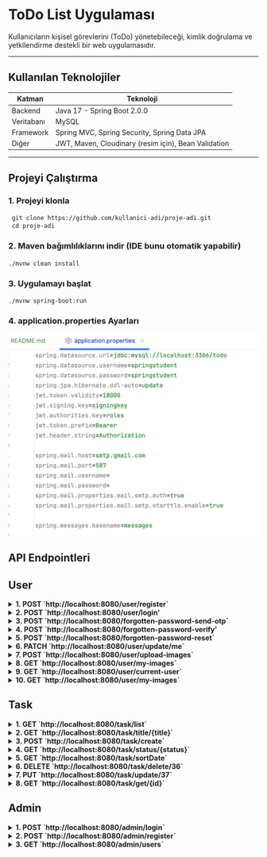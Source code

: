 #  ToDo List Uygulaması

Kullanıcıların kişisel görevlerini (ToDo) yönetebileceği, kimlik doğrulama ve yetkilendirme destekli bir web uygulamasıdır.

---

##  Kullanılan Teknolojiler

| Katman       | Teknoloji           |
|--------------|---------------------|
| Backend      | Java 17 - Spring Boot 2.0.0 |
| Veritabanı   | MySQL |
| Framework    | Spring MVC, Spring Security, Spring Data JPA |
| Diğer        | JWT, Maven, Cloudinary (resim için), Bean Validation |

---

##  Projeyi Çalıştırma
### 1. Projeyi klonla
     git clone https://github.com/kullanici-adi/proje-adi.git
     cd proje-adi

### 2. Maven bağımlılıklarını indir (IDE bunu otomatik yapabilir)
    ./mvnw clean install

### 3. Uygulamayı başlat
    ./mvnw spring-boot:run

### 4. application.properties Ayarları
![Ekran Resmi 2025-07-18 10.05.49.png](images/Ekran%20Resmi%202025-07-18%2010.05.49.png)


##  API Endpointleri
## User
<details>
<summary><strong>1. POST `http://localhost:8080/user/register`</strong></summary>

**Açıklama**: Sisteme yeni bir kullanıcı kaydı yapılır.


- **Request Body**:
    ```json
    {
  "email": "beyza@gmail.com",
  "password": "123",
  "firstName": "Beyza",
  "lastName": "Yücel",
  "tel": "1234567890"
    }
- **Response Body**:
    ```json
    200 OK  

- **Errors**:![Ekran Resmi 2025-07-18 09.15.11.png](images/Ekran%20Resmi%202025-07-18%2009.15.11.png)
</details>

<details>
<summary><strong> 2. POST `http://localhost:8080/user/login' </strong></summary>

**Açıklama**: Kullanıcı sisteme giriş yapar.


- **Request Body**:
    ```json
    {
    "email":"beyzanuryucel66@gmail.com",
    "password": "123"
    }
- **Response Body**:
    ```json
    {
    "token": "eyJhbGciOiJIUzI1NiJ9.eyJzdWIiOiJiZXl6YW51cnl1Y2VsNjZAZ21haWwuY29tIiwicm9sZXMiOiJST0xFX1VTRVIiLCJpYXQiOjE3NTI3NTE2NDksImV4cCI6MTc1Mjc2OTY0OX0.EoaROMn85n35XBrTdjoFCCOBDcSIacEbxpyYyfddM8w"
    }

- **Errors**:![Ekran Resmi 2025-07-18 09.26.03.png](images/Ekran%20Resmi%202025-07-18%2009.26.03.png)

</details>

<details>
<summary><strong>3. POST `http://localhost:8080/forgotten-password-send-otp`</strong></summary>

**Açıklama**: Kullanıcı, şifresini unuttuğunda e-posta adresine OTP kodu gönderilir.

- **Request Body**:
    ```json
    {
    "email": "beyza@gmail.com"
    }
- **Response Body**:
    ```json
    200 OK

- **Errors**:![Ekran Resmi 2025-07-18 09.27.19.png](images/Ekran%20Resmi%202025-07-18%2009.27.19.png)

</details>

<details>
<summary><strong> 4. POST `http://localhost:8080/forgotten-password-verify' </strong></summary>

**Açıklama**: Kullanıcı, mailine gelen OTP kodunu girerek doğrulama yapar.

- **Request Body**:
    ```json
    
    token: "eyJhbGciOiJIUzI1NiJ9.eyJzdWIiOiJiZXl6YW51cnl1Y2VsNjZAZ21haWwuY29tIiwicm9sZXMiOiJST0xFX1VTRVIiLCJpYXQiOjE3NTI3NTE2NDksImV4cCI6MTc1Mjc2OTY0OX0.EoaROMn85n35XBrTdjoFCCOBDcSIacEbxpyYyfddM8w"
    
    {
    "email": "beyza@gmail.com",
    "otp":"969558"
    }
  
- **Response Body**:
    ```json
    200 OK

- **Errors**:![Ekran Resmi 2025-07-18 09.34.05.png](images/Ekran%20Resmi%202025-07-18%2009.34.05.png)

</details>

<details>
<summary><strong> 5. POST `http://localhost:8080/forgotten-password-reset` </strong></summary>


**Açıklama**: Kullanıcı, yeni şifresini girer.

- **Request Body**:
    ```json
    token: "eyJhbGciOiJIUzI1NiJ9.eyJzdWIiOiJiZXl6YW51cnl1Y2VsNjZAZ21haWwuY29tIiwicm9sZXMiOiJST0xFX1VTRVIiLCJpYXQiOjE3NTI3NTE2NDksImV4cCI6MTc1Mjc2OTY0OX0.EoaROMn85n35XBrTdjoFCCOBDcSIacEbxpyYyfddM8w"

    {
    "email":"beyzanuryucel66@gmail.com",
    "newPassword":"123",
    "newPasswordAgain":"123"
    }

- **Response Body**:
    ```json
    200 OK

- **Errors**:![Ekran Resmi 2025-07-18 09.35.42.png](images/Ekran%20Resmi%202025-07-18%2009.35.42.png)

</details>

<details>
<summary><strong> 6. PATCH `http://localhost:8080/user/update/me` </strong></summary>


**Açıklama**: Kullanıcı, bilgilerini günceller.

- **Request Body**:
    ```json
    
    token: "eyJhbGciOiJIUzI1NiJ9.eyJzdWIiOiJiZXl6YW51cnl1Y2VsNjZAZ21haWwuY29tIiwicm9sZXMiOiJST0xFX1VTRVIiLCJpYXQiOjE3NTI3NTE2NDksImV4cCI6MTc1Mjc2OTY0OX0.EoaROMn85n35XBrTdjoFCCOBDcSIacEbxpyYyfddM8w"
    
    {
    "tel":"1234567890"
    }

- **Response Body**:
    ```json
    200 OK

- **Errors**:![Ekran Resmi 2025-07-18 09.40.33.png](images/Ekran%20Resmi%202025-07-18%2009.40.33.png)

</details>

<details>
<summary><strong> 7. POST `http://localhost:8080/user/upload-images` </strong></summary>

**Açıklama**: Kullanıcı, sisteme görüntü yükler.


- **Request Body**:
  ```json
    
  token: "eyJhbGciOiJIUzI1NiJ9.eyJzdWIiOiJiZXl6YW51cnl1Y2VsNjZAZ21haWwuY29tIiwicm9sZXMiOiJST0xFX1VTRVIiLCJpYXQiOjE3NTI3NTE2NDksImV4cCI6MTc1Mjc2OTY0OX0.EoaROMn85n35XBrTdjoFCCOBDcSIacEbxpyYyfddM8w"
![Ekran Resmi 2025-07-17 17.28.58.png](images/Ekran%20Resmi%202025-07-17%2017.28.58.png)

- **Response Body**:
    ```json
    200 OK

- **Errors**:![Ekran Resmi 2025-07-18 09.43.40.png](images/Ekran%20Resmi%202025-07-18%2009.43.40.png)

</details>

<details>
<summary><strong> 8. GET `http://localhost:8080/user/my-images` </strong></summary>


**Açıklama**: Kullanıcı, resimlerini görüntüler.

- **Request Body**:
    ```json
  
    token: "eyJhbGciOiJIUzI1NiJ9.eyJzdWIiOiJiZXl6YW51cnl1Y2VsNjZAZ21haWwuY29tIiwicm9sZXMiOiJST0xFX1VTRVIiLCJpYXQiOjE3NTI3NTE2NDksImV4cCI6MTc1Mjc2OTY0OX0.EoaROMn85n35XBrTdjoFCCOBDcSIacEbxpyYyfddM8w"

- **Response Body**:
    ```json
    200 OK
</details>

<details>
<summary><strong> 9. GET `http://localhost:8080/user/current-user` </strong></summary>


**Açıklama**: Kullanıcı, kendi bilgilerini görüntüler.

- **Request Body**:
    ```json
  
    token: "eyJhbGciOiJIUzI1NiJ9.eyJzdWIiOiJiZXl6YW51cnl1Y2VsNjZAZ21haWwuY29tIiwicm9sZXMiOiJST0xFX1VTRVIiLCJpYXQiOjE3NTI3NTE2NDksImV4cCI6MTc1Mjc2OTY0OX0.EoaROMn85n35XBrTdjoFCCOBDcSIacEbxpyYyfddM8w"


- **Response Body**:
    ```json
    {
    "firstName": "Beyzanur",
    "lastName": "Yücel",
    "email": "beyzanuryucel66@gmail.com",
    "tasks": [
        {
            "title": "Sql",
            "createdDate": "2012-12-12",
            "important": "Düşük",
            "status": "IN_PROGRESS",
            "description": "Sql çalış",
            "id": 37
        },
        {
            "title": "Çamaşır",
            "createdDate": "2012-12-12",
            "important": "Düşük",
            "status": "CREATED",
            "description": "Çamaşırları yıka",
            "id": 64
        },
        {
            "title": "Bilgisayar",
            "createdDate": "2012-12-12",
            "important": "Düşük",
            "status": "CREATED",
            "description": "Bilgisayar bak",
            "id": 65
        }
    ],
    "tel": "1234567890",
    "userImages": [
        {
            "id": 1,
            "imageUrl": "http://res.cloudinary.com/dne5k7rqw/image/upload/v1752751502/jkfagj1o4tak6hoegcea.jpg",
            "date": "2025-07-16T11:19:40.804+00:00"
        },
        {
            "id": 2,
            "imageUrl": "http://res.cloudinary.com/dne5k7rqw/image/upload/v1752751503/yy47776zhutjz16e3bpl.png",
            "date": "2025-07-16T11:19:42.288+00:00"
        }
    ]

</details>

<details>
<summary><strong> 10. GET `http://localhost:8080/user/my-images` </strong></summary>


**Açıklama**: Kullanıcı, resimlerini görüntüler.

- **Request Body**:
    ```json
  
    token: "eyJhbGciOiJIUzI1NiJ9.eyJzdWIiOiJiZXl6YW51cnl1Y2VsNjZAZ21haWwuY29tIiwicm9sZXMiOiJST0xFX1VTRVIiLCJpYXQiOjE3NTI3NTE2NDksImV4cCI6MTc1Mjc2OTY0OX0.EoaROMn85n35XBrTdjoFCCOBDcSIacEbxpyYyfddM8w"

- **Response Body**:
    ```json
  {
    "id": 9,
    "imageUrl": "http://res.cloudinary.com/dne5k7rqw/image/upload/v1752751502/jkfagj1o4tak6hoegcea.jpg", 
    "date": "2025-07-17T11:25:02.695+00:00"
  }, 
  {
     "id": 10, 
     "imageUrl": "http://res.cloudinary.com/dne5k7rqw/image/upload/v1752751503/yy47776zhutjz16e3bpl.png", 
     "date": "2025-07-17T11:25:04.129+00:00"
  }
</details>

## Task

<details>
<summary><strong> 1. GET `http://localhost:8080/task/list` </strong></summary>


**Açıklama**: Kullanıcı, görevlerini görüntüler.

- **Request Body**:
    ```json
  
    token: "eyJhbGciOiJIUzI1NiJ9.eyJzdWIiOiJiZXl6YW51cnl1Y2VsNjZAZ21haWwuY29tIiwicm9sZXMiOiJST0xFX1VTRVIiLCJpYXQiOjE3NTI3NTE2NDksImV4cCI6MTc1Mjc2OTY0OX0.EoaROMn85n35XBrTdjoFCCOBDcSIacEbxpyYyfddM8w"

- **Response Body**:
    ```json
    {
    "motivationDto": {
        "auth": "Mark Manson",
        "quote": "The less you talk about your shame, the more of it you have."
    },
    "tasks": [
        {
            "title": "Tatil",
            "createdDate": "2019-08-01",
            "important": "Düşük",
            "status": "CREATED",
            "description": "Tatil yeri bak",
            "id": 37
        },
        {
            "title": "Çamaşır",
            "createdDate": "2012-12-12",
            "important": "Düşük",
            "status": "CREATED",
            "description": "Çamaşırları yıka",
            "id": 64
        },
        {
            "title": "Bilgisayar",
            "createdDate": "2012-12-12",
            "important": "Düşük",
            "status": "CREATED",
            "description": "Bilgisayar bak",
            "id": 65
        }
    ]
</details>

<details>
<summary><strong> 2. GET `http://localhost:8080/task/title/{title}` </strong></summary>


**Açıklama**: Kullanıcı, görevlerini titleye göre arar.

- **Request Body**:
    ```json
  
    token: "eyJhbGciOiJIUzI1NiJ9.eyJzdWIiOiJiZXl6YW51cnl1Y2VsNjZAZ21haWwuY29tIiwicm9sZXMiOiJST0xFX1VTRVIiLCJpYXQiOjE3NTI3NTE2NDksImV4cCI6MTc1Mjc2OTY0OX0.EoaROMn85n35XBrTdjoFCCOBDcSIacEbxpyYyfddM8w"

- **Response Body**:
    ```json
    {
    "title": "Tatil",
    "createdDate": "2019-08-01",
    "important": "Düşük",
    "status": "CREATED",
    "description": "Tatil yeri bak",
    "id": 37
  }
</details>

<details>
<summary><strong> 3. POST `http://localhost:8080/task/create` </strong></summary>


**Açıklama**: Kullanıcı, yeni görev oluşturur.

- **Request Body**:
    ```json
    token: "eyJhbGciOiJIUzI1NiJ9.eyJzdWIiOiJiZXl6YW51cnl1Y2VsNjZAZ21haWwuY29tIiwicm9sZXMiOiJST0xFX1VTRVIiLCJpYXQiOjE3NTI3NTE2NDksImV4cCI6MTc1Mjc2OTY0OX0.EoaROMn85n35XBrTdjoFCCOBDcSIacEbxpyYyfddM8w"

    {
    "title":"Bilgisayar",
    "createdDate":"2012-12-12",
    "important":"Düşük",
    "description":"Bilgisayar bak"
    }

- **Response Body**:
    ```json
    {
    "title": "Bilgisayar",
    "createdDate": "2012-12-12",
    "important": "Düşük",
    "status": "CREATED",
    "description": "Bilgisayar bak",
    "id": 65
}

- **Errors**:![Ekran Resmi 2025-07-18 09.48.38.png](images/Ekran%20Resmi%202025-07-18%2009.48.38.png)

</details>

<details>
<summary><strong> 4. GET `http://localhost:8080/task/status/{status}` </strong></summary>


**Açıklama**: Kullanıcı, görevlerini statusa göre arar.

- **Request Body**:
    ```json
  
    token: "eyJhbGciOiJIUzI1NiJ9.eyJzdWIiOiJiZXl6YW51cnl1Y2VsNjZAZ21haWwuY29tIiwicm9sZXMiOiJST0xFX1VTRVIiLCJpYXQiOjE3NTI3NTE2NDksImV4cCI6MTc1Mjc2OTY0OX0.EoaROMn85n35XBrTdjoFCCOBDcSIacEbxpyYyfddM8w"

- **Response Body**:
    ```json
    [
    {
        "title": "Tatil",
        "createdDate": "2019-08-01",
        "important": "Düşük",
        "status": "CREATED",
        "description": "Tatil yeri bak",
        "id": 37
    },
    {
        "title": "Çamaşır",
        "createdDate": "2012-12-12",
        "important": "Düşük",
        "status": "CREATED",
        "description": "Çamaşırları yıka",
        "id": 64
    },
    {
        "title": "Bilgisayar",
        "createdDate": "2012-12-12",
        "important": "Düşük",
        "status": "CREATED",
        "description": "Bilgisayar bak",
        "id": 65
    }
  ]
</details>

<details>
<summary><strong> 5. GET `http://localhost:8080/task/sortDate` </strong></summary>


**Açıklama**: Kullanıcı, görevlerini tarihe göre sıralar.

- **Request Body**:
    ```json
  
    token: "eyJhbGciOiJIUzI1NiJ9.eyJzdWIiOiJiZXl6YW51cnl1Y2VsNjZAZ21haWwuY29tIiwicm9sZXMiOiJST0xFX1VTRVIiLCJpYXQiOjE3NTI3NTE2NDksImV4cCI6MTc1Mjc2OTY0OX0.EoaROMn85n35XBrTdjoFCCOBDcSIacEbxpyYyfddM8w"

- **Response Body**:
    ```json
    [
    {
        "title": "Çamaşır",
        "createdDate": "2012-12-12",
        "important": "Düşük",
        "status": "CREATED",
        "description": "Çamaşırları yıka",
        "id": 64
    },
    {
        "title": "Tatil",
        "createdDate": "2019-08-01",
        "important": "Düşük",
        "status": "CREATED",
        "description": "Tatil yeri bak",
        "id": 37
    }
  ]
</details>

<details>
<summary><strong> 6. DELETE `http://localhost:8080/task/delete/36` </strong></summary>


**Açıklama**: Kullanıcı, görevini siler.


- **Request Body**:
    ```json
  
    token: "eyJhbGciOiJIUzI1NiJ9.eyJzdWIiOiJiZXl6YW51cnl1Y2VsNjZAZ21haWwuY29tIiwicm9sZXMiOiJST0xFX1VTRVIiLCJpYXQiOjE3NTI3NTE2NDksImV4cCI6MTc1Mjc2OTY0OX0.EoaROMn85n35XBrTdjoFCCOBDcSIacEbxpyYyfddM8w"

- **Response Body**:
    ```json
    200 OK

- **Errors**:![Ekran Resmi 2025-07-18 09.51.37.png](images/Ekran%20Resmi%202025-07-18%2009.51.37.png)

</details>

<details>
<summary><strong> 7. PUT `http://localhost:8080/task/update/37` </strong></summary>


**Açıklama**: Kullanıcı, görevini günceller.

- **Request Body**:
    ```json
  
    token: "eyJhbGciOiJIUzI1NiJ9.eyJzdWIiOiJiZXl6YW51cnl1Y2VsNjZAZ21haWwuY29tIiwicm9sZXMiOiJST0xFX1VTRVIiLCJpYXQiOjE3NTI3NTE2NDksImV4cCI6MTc1Mjc2OTY0OX0.EoaROMn85n35XBrTdjoFCCOBDcSIacEbxpyYyfddM8w"
    
  {
        "title": "Sql",
        "createdDate": "2012-12-12",
        "important": "Düşük",
        "description": "Sql çalış"
    }

- **Response Body**:
    ```json
    200 OK

- **Errors**:![Ekran Resmi 2025-07-18 09.53.17.png](images/Ekran%20Resmi%202025-07-18%2009.53.17.png)

</details>

<details>
<summary><strong> 8. GET `http://localhost:8080/task/get/{id}` </strong></summary>


**Açıklama**: Kullanıcı, id'ye göre görevini getirir.

- **Request Body**:
    ```json
  
    token: "eyJhbGciOiJIUzI1NiJ9.eyJzdWIiOiJiZXl6YW51cnl1Y2VsNjZAZ21haWwuY29tIiwicm9sZXMiOiJST0xFX1VTRVIiLCJpYXQiOjE3NTI3NTE2NDksImV4cCI6MTc1Mjc2OTY0OX0.EoaROMn85n35XBrTdjoFCCOBDcSIacEbxpyYyfddM8w"

- **Response Body**:
    ```json
    200 OK
</details>

## Admin

<details>
<summary><strong> 1. POST `http://localhost:8080/admin/login` </strong></summary>


**Açıklama**: Admin sisteme giriş yapar.

- **Request Body**:
    ```json
    {
    "email":"admin@gmail.com",
    "password":"123"
    }

- **Response Body**:
    ```json
    {
    "token": "eyJhbGciOiJIUzI1NiJ9.eyJzdWIiOiJhZG1pbkBnbWFpbC5jb20iLCJyb2xlcyI6IlJPTEVfQURNSU4iLCJpYXQiOjE3NTI3NTIyNzUsImV4cCI6MTc1Mjc3MDI3NX0.cp3rC7Bujpng3li4AwB2pCXZv1EbX9XIW5zfWYMbA1c"
    }

- **Errors**:![Ekran Resmi 2025-07-18 09.58.01.png](images/Ekran%20Resmi%202025-07-18%2009.58.01.png)

</details>

<details>
<summary><strong> 2. POST  `http://localhost:8080/admin/register` </strong></summary>


**Açıklama**: Admin, sisteme admin ekler.

- **Request Body**:
    ```json
    token: "eyJhbGciOiJIUzI1NiJ9.eyJzdWIiOiJiZXl6YW51cnl1Y2VsNjZAZ21haWwuY29tIiwicm9sZXMiOiJST0xFX1VTRVIiLCJpYXQiOjE3NTI3NTE2NDksImV4cCI6MTc1Mjc2OTY0OX0.EoaROMn85n35XBrTdjoFCCOBDcSIacEbxpyYyfddM8w"

    {
    "email": "Ceren@gmail.com",
    "password": "123",
    "firstName": "Ceren",
    "lastName": "Yücel",
    "tel":"0843723764"
    }

- **Response Body**:
    ```json
    200 OK

- **Errors**:![Ekran Resmi 2025-07-18 10.02.39.png](images/Ekran%20Resmi%202025-07-18%2010.02.39.png)

</details>

<details>
<summary><strong> 3. GET  `http://localhost:8080/admin/users` </strong></summary>


**Açıklama**: Admin, sistemde kayıtlı kullanıcı bilgilerini görüntüler.


- **Request Body**:
    ```json
    token: "eyJhbGciOiJIUzI1NiJ9.eyJzdWIiOiJiZXl6YW51cnl1Y2VsNjZAZ21haWwuY29tIiwicm9sZXMiOiJST0xFX1VTRVIiLCJpYXQiOjE3NTI3NTE2NDksImV4cCI6MTc1Mjc2OTY0OX0.EoaROMn85n35XBrTdjoFCCOBDcSIacEbxpyYyfddM8w"

- **Response Body**:
    ```json
    [
    {
        "email": "yazgi@gmail.com",
        "firstName": "yazgı",
        "lastName": "coşkun",
        "tasks": [
            {
                "title": "Bavul",
                "createdDate": "2013-08-01",
                "important": "Yüsek",
                "status": null,
                "description": "Bavul hazırla",
                "id": 33
            },
            {
                "title": "Sql",
                "createdDate": "2012-12-12",
                "important": "Orta",
                "status": "IN_PROGRESS",
                "description": "Sql çalış",
                "id": 34
            }
        ],
        "tel": "5465602332",
        "userImages": [
            {
                "id": 4,
                "imageUrl": "https://res.cloudinary.com/dne5k7rqw/image/upload/v1752670469/vwqmtdecc7af7rjnlboe.jpg",
                "date": "2025-07-16T12:54:30.099+00:00"
            }
        ]
    },
    {
        "email": "beyza@gmail.com",
        "firstName": "Beyzanur",
        "lastName": "Yücel",
        "tasks": [
            {
                "title": "Sql",
                "createdDate": "2012-12-12",
                "important": "Düşük",
                "status": "IN_PROGRESS",
                "description": "Sql çalış",
                "id": 37
            },
            {
                "title": "Çamaşır",
                "createdDate": "2012-12-12",
                "important": "Düşük",
                "status": "CREATED",
                "description": "Çamaşırları yıka",
                "id": 64
            },
            {
                "title": "Bilgisayar",
                "createdDate": "2012-12-12",
                "important": "Düşük",
                "status": "CREATED",
                "description": "Bilgisayar bak",
                "id": 65
            }
        ],
        "tel": "1234567890",
        "userImages": [
            {
                "id": 9,
                "imageUrl": "http://res.cloudinary.com/dne5k7rqw/image/upload/v1752751502/jkfagj1o4tak6hoegcea.jpg",
                "date": "2025-07-17T11:25:02.695+00:00"
            },
            {
                "id": 10,
                "imageUrl": "http://res.cloudinary.com/dne5k7rqw/image/upload/v1752751503/yy47776zhutjz16e3bpl.png",
                "date": "2025-07-17T11:25:04.129+00:00"
            }
        ]
    },
   
    {
        "email": "ada@gmail.com",
        "firstName": "Ada",
        "lastName": "Öz",
        "tasks": [],
        "tel": "1234567890",
        "userImages": []
    }
  ]
</details>
